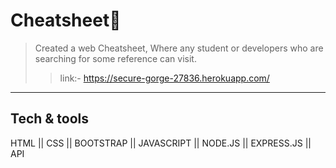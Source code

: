 # Cheatsheet📜 
> Created a web Cheatsheet, Where any student or developers who are searching for some reference can visit.
>> link:- https://secure-gorge-27836.herokuapp.com/

---
## Tech & tools

HTML || CSS || BOOTSTRAP || JAVASCRIPT || NODE.JS || EXPRESS.JS || API 
